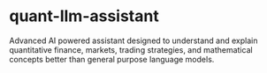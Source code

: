 # quant-llm-assistant
Advanced AI powered assistant designed to understand and explain quantitative finance, markets, trading strategies, and mathematical concepts better than general purpose language models.
